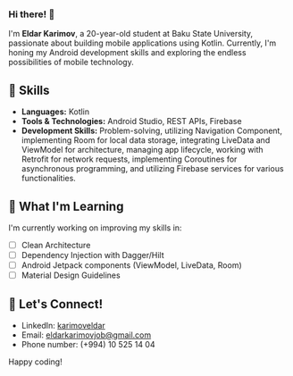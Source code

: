 ### Hi there! 👋

I'm **Eldar Karimov**, a 20-year-old student at Baku State University, passionate about building mobile applications using Kotlin. Currently, I'm honing my Android development skills and exploring the endless possibilities of mobile technology.

## 🚀 Skills

- **Languages:** Kotlin
- **Tools & Technologies:** Android Studio, REST APIs, Firebase
- **Development Skills:**  Problem-solving, utilizing Navigation Component, implementing Room for local data storage, integrating LiveData and ViewModel for architecture, managing app lifecycle, working with Retrofit for network requests, implementing Coroutines for asynchronous programming, and utilizing Firebase services for various functionalities.

## 🌱 What I'm Learning

I'm currently working on improving my skills in:

- [ ] Clean Architecture
- [ ] Dependency Injection with Dagger/Hilt
- [ ] Android Jetpack components (ViewModel, LiveData, Room)
- [ ] Material Design Guidelines

## 🤝 Let's Connect!

- LinkedIn: [karimoveldar](https://www.linkedin.com/in/karimoveldar/)
- Email: eldarkarimovjob@gmail.com
- Phone number: (+994) 10 525 14 04

Happy coding!
